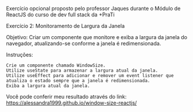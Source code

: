 Exercício opcional proposto pelo professor Jaques durante o Módulo de ReactJS do curso de dev full stack da +PraTi

Exercício 2: Monitoramento de Largura da Janela

Objetivo: Criar um componente que monitore e exiba a largura da janela do navegador, atualizando-se conforme a janela é redimensionada.

Instruções:

    Crie um componente chamado WindowSize.
    Utilize useState para armazenar a largura atual da janela.
    Utilize useEffect para adicionar e remover um event listener que atualiza o estado sempre que a janela é redimensionada.
    Exiba a largura atual da janela.
    
  Você pode conferir meu resultado através do link: https://alessandra1999.github.io/window-size-reactjs/

